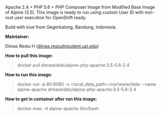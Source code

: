 Apache 2.4 + PHP 5.6 + PHP Composer Image from Modified Base Image of Alpine (3.5). This image is ready to run using custom User ID with non-root user execution for OpenShift ready.

Build with love from Gegerkalong, Bandung, Indonesia.

**Maintainer:**

Dimas Restu H (<dimas.restu@student.upi.edu>)

**How to pull this image:**

> docker pull dimaskiddo/alpine-php-apache:3.5-5.6-2.4

**How to run this image:**

> docker run -p 80:8080 -v <local_data_path>:/var/www/data --name alpine-apache dimaskiddo/alpine-php-apache:3.5-5.6-2.4

**How to get in container after run this image:**

> docker exec -it alpine-apache /bin/bash
